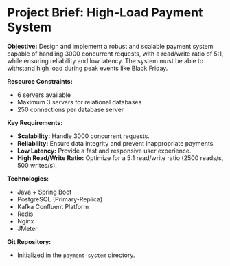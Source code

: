 # Project Brief: High-Load Payment System

**Objective:** Design and implement a robust and scalable payment system capable of handling 3000 concurrent requests, with a read/write ratio of 5:1, while ensuring reliability and low latency. The system must be able to withstand high load during peak events like Black Friday.

**Resource Constraints:**

*   6 servers available
*   Maximum 3 servers for relational databases
*   250 connections per database server

**Key Requirements:**

*   **Scalability:** Handle 3000 concurrent requests.
*   **Reliability:** Ensure data integrity and prevent inappropriate payments.
*   **Low Latency:** Provide a fast and responsive user experience.
*   **High Read/Write Ratio:** Optimize for a 5:1 read/write ratio (2500 reads/s, 500 writes/s).

**Technologies:**

*   Java + Spring Boot
*   PostgreSQL (Primary-Replica)
*   Kafka Confluent Platform
*   Redis
*   Nginx
*   JMeter

**Git Repository:**

*   Initialized in the `payment-system` directory.
